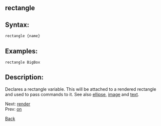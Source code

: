 ## rectangle

## Syntax:
`rectangle {name}`

## Examples:
`rectangle BigBox`

## Description:
Declares a rectangle variable. This will be attached to a rendered rectangle and used to pass commands to it. See also [ellipse](ellipse.md), [image](image.md) and [text](text.md).

Next: [render](render.md)  
Prev: [on](on.md)

[Back](../../README.md)

